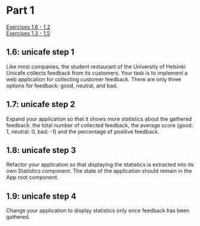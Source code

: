# Part 1

[Exercises 1.6 - 1.2](https://fullstackopen.com/en/part1/introduction_to_react#exercises-1-1-1-2)
<br>
[Exercises 1.3 - 1.5](https://fullstackopen.com/en/part1/java_script#exercises-1-3-1-5)

## 1.6: unicafe step 1

Like most companies, the student restaurant of the University of Helsinki Unicafe collects feedback from its customers. Your task is to implement a web application for collecting customer feedback. There are only three options for feedback: good, neutral, and bad.

## 1.7: unicafe step 2

Expand your application so that it shows more statistics about the gathered feedback: the total number of collected feedback, the average score (good: 1, neutral: 0, bad: -1) and the percentage of positive feedback.

## 1.8: unicafe step 3

Refactor your application so that displaying the statistics is extracted into its own Statistics component. The state of the application should remain in the App root component.

## 1.9: unicafe step 4
Change your application to display statistics only once feedback has been gathered.
